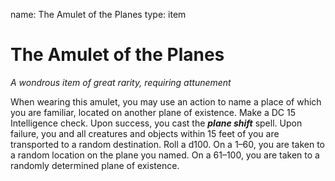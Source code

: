 name: The Amulet of the Planes
type: item

# The Amulet of the Planes 
_A wondrous item of great rarity, requiring attunement_ 

When wearing this amulet, you may use an action to name a place of which you are familiar, located on another plane of existence. Make a DC 15 Intelligence check. Upon success, you cast the **_plane shift_** spell. Upon failure, you and all creatures and objects within 15 feet of you are transported to a random destination. Roll a d100. On a 1–60, you are taken to a random location on the plane you named. On a 61–100, you are taken to a randomly determined plane of existence. 
